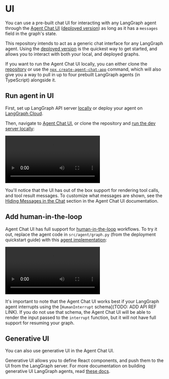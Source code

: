 # UI

You can use a pre-built chat UI for interacting with any LangGraph agent through the [Agent Chat UI](https://github.com/langchain-ai/agent-chat-ui) ([deployed version](https://agentchat.vercel.app)) as long as it has a `messages` field in the graph's state.

This repository intends to act as a generic chat interface for any LangGraph agent. Using the [deployed version](https://agentchat.vercel.app) is the quickest way to get started, and allows you to interact with both your local, and deployed graphs.

If you want to run the Agent Chat UI locally, you can either clone the [repository](https://github.com/langchain-ai/agent-chat-ui) or use the [`npx create-agent-chat-app`](https://www.npmjs.com/package/create-agent-chat-app) command, which will also give you a way to pull in up to four prebuilt LangGraph agents (in TypeScript) alongside it.

## Run agent in UI

First, set up LangGraph API server [locally](./deployment.md#launch-langgraph-server-locally) or deploy your agent on [LangGraph Cloud](https://langchain-ai.github.io/langgraph/cloud/quick_start/).

Then, navigate to [Agent Chat UI](https://agentchat.vercel.app), or clone the repository and [run the dev server locally](https://github.com/langchain-ai/agent-chat-ui?tab=readme-ov-file#setup):

<video controls src="../assets/base-chat-ui.mp4" type="video/mp4"></video>

You'll notice that the UI has out of the box support for rendering tool calls, and tool result messages. To customize what messages are shown, see the [Hiding Messages in the Chat](https://github.com/langchain-ai/agent-chat-ui?tab=readme-ov-file#hiding-messages-in-the-chat) section in the Agent Chat UI documentation.

## Add human-in-the-loop

Agent Chat UI has full support for [human-in-the-loop](../concepts/human_in_the_loop.md) workflows. To try it out, replace the agent code in `src/agent/graph.py` (from the deployment quickstart guide) with this [agent implementation](./human-in-the-loop.md#using-with-agent-inbox):

<video controls src="../assets/interrupt-chat-ui.mp4" type="video/mp4"></video>

It's important to note that the Agent Chat UI works best if your LangGraph agent interrupts using the [`HumanInterrupt` schema](TODO: ADD API REF LINK). If you do not use that schema, the Agent Chat UI will be able to render the input passed to the `interrupt` function, but it will not have full support for resuming your graph.

## Generative UI

You can also use generative UI in the Agent Chat UI.

Generative UI allows you to define React components, and push them to the UI from the LangGraph server. For more documentation on building generative UI LangGraph agents, read [these docs](https://langchain-ai.github.io/langgraph/cloud/how-tos/generative_ui_react/).
